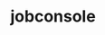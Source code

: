 # jobconsole
<script data-cookieconsent="ignore" async src=\"https://cdn.jsdelivr.net/gh/co3/jobconsole/co3job.js\"></script>
